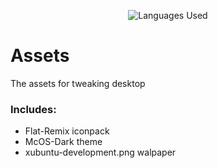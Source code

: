<p align="center">
<img title="Languages Used" src="https://badge.langauge.io/dreygur/iAmLazy" />
</p>

# Assets

The assets for tweaking desktop

### Includes:
- Flat-Remix iconpack
- McOS-Dark theme
- xubuntu-development.png walpaper


